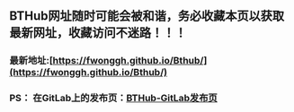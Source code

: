 ## **BTHub网址随时可能会被和谐，务必收藏本页以获取最新网址，收藏访问不迷路！！！**
###  最新地址:[https://fwonggh.github.io/Bthub/](https://fwonggh.github.io/Bthub/)

### PS： 在GitLab上的发布页：[**BTHub-GitLab发布页**](https://gitlab.com/fwonggh/Bthub/-/blob/master/README.md)
     


